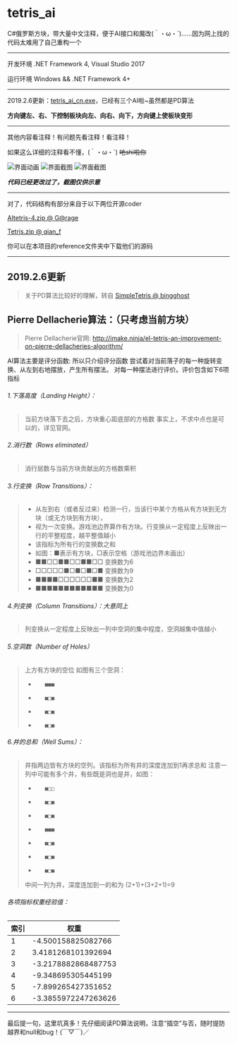 # tetris_ai

C#俄罗斯方块，带大量中文注释，便于AI接口和魔改(｀・ω・´)……因为网上找的代码太难用了自己重构一个

--------
开发环境 .NET Framework 4, Visual Studio 2017

运行环境 Windows && .NET Framework 4+

------------

 2019.2.6更新：[tetris_ai_cn.exe](./tetris_ai_cn.exe)，已经有三个AI啦~虽然都是PD算法

**方向键左、右、下控制板块向左、向右、向下，方向键上使板块变形**

------------

其他内容看注释！有问题先看注释！看注释！

如果这么详细的注释看不懂，(｀・ω・´) <del>吔shi啦你</del>

![界面动画](./1.gif)
![界面截图](./2.png)
![界面截图](./3.png)


***代码已经更改过了，截图仅供示意***

---------------------
对了，代码结构有部分来自于以下两位开源coder

[AItetris-4.zip @ G@rage](http://xianka.luobotou.org/?p=103)

[Tetris.zip @ qian_f](https://blog.csdn.net/qian_f/article/details/19758671)

你可以在本项目的reference文件夹中下载他们的源码

----------------------
## 2019.2.6更新

>关于PD算法比较好的理解，转自 [SimpleTetris @ bingghost](https://github.com/bingghost/SimpleTetris/blob/master/README.MD)

## Pierre Dellacherie算法：（只考虑当前方块） 
> Pierre Dellacherie官网:
http://imake.ninja/el-tetris-an-improvement-on-pierre-dellacheries-algorithm/

AI算法主要是评分函数: 所以只介绍评分函数
    尝试着对当前落子的每一种旋转变换、从左到右地摆放，产生所有摆法。
    对每一种摆法进行评价。评价包含如下6项指标


###### 1.下落高度（Landing Height）： 
> 当前方块落下去之后，方块重心距底部的方格数
> 事实上，不求中点也是可以的，详见官网。


###### 2.消行数（Rows eliminated） 
> 消行层数与当前方块贡献出的方格数乘积 
 
######  3.行变换（Row Transitions）： 
>* 从左到右（或者反过来）检测一行，当该行中某个方格从有方块到无方块（或无方块到有方块）， 
>* 视为一次变换。游戏池边界算作有方块。行变换从一定程度上反映出一行的平整程度，越平整值越小 
>* 该指标为所有行的变换数之和 
>* 如图：■表示有方块，□表示空格（游戏池边界未画出） 
>* ■■□□■■□□■■□□ 变换数为6 
>* □□□□□■□■□■□■ 变换数为9 
>* ■■■■□□□□□□■■ 变换数为2 
>* ■■■■■■■■■■■■ 变换数为0 
 
###### 4.列变换（Column Transitions）：大意同上 
> 列变换从一定程度上反映出一列中空洞的集中程度，空洞越集中值越小 
 
###### 5.空洞数（Number of Holes） 
> 上方有方块的空位 
> 如图有三个空洞：
>*        ■■■ 
>*        ■□■ 
>*        ■□■ 
>*        ■□■ 
 
###### 6.井的总和（Well Sums）： 
> 井指两边皆有方块的空列。该指标为所有井的深度连加到1再求总和 
> 注意一列中可能有多个井，有些既是洞也是井，如图： 
>*        ■□□ 
>*        ■□■ 
>*        ■□■ 
>*        ■■■ 
>*        ■□■ 
>*        ■□■ 
>*        ■□■ 
> 中间一列为井，深度连加到一的和为 (2+1)+(3+2+1)=9 
 
###### 各项指标权重经验值：


|索引| 权重|
|---|----|
|1  |  -4.500158825082766 
|2  |  3.4181268101392694 
|3  |  -3.2178882868487753 
|4  | -9.348695305445199 
|5  | -7.899265427351652 
|6  | -3.3855972247263626 

-----------------
最后提一句，这里坑真多！先仔细阅读PD算法说明，注意“插空”与否，随时提防越界和null和bug！(￣▽￣)／